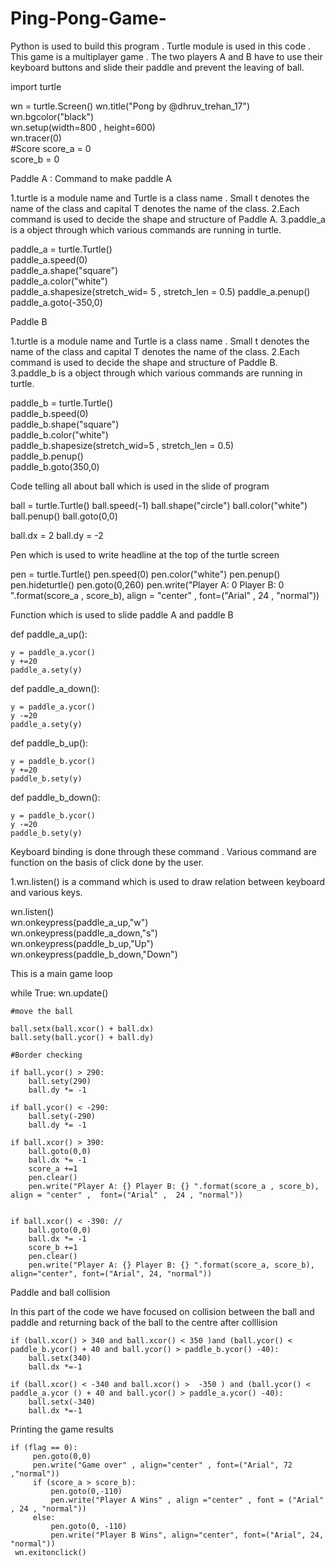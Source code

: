 # Ping-Pong-Game-
Python is used to build this program . 
Turtle module is used in this code . 
This game is a multiplayer game . 
The two players A and B have to use their keyboard buttons and slide their paddle and prevent the leaving of ball.  

import turtle  

wn = turtle.Screen() 
wn.title("Pong by @dhruv_trehan_17") 
wn.bgcolor("black")                  
wn.setup(width=800 , height=600)     
wn.tracer(0)                        
#Score
score_a = 0                          
score_b = 0                         

Paddle A : Command to make paddle A 

1.turtle is a module name and Turtle is a class name . Small t denotes the name of the class and capital T denotes the name of the class. 
2.Each command is used to decide the shape and structure of Paddle A.
3.paddle_a is a object through which various commands are running in turtle.

paddle_a = turtle.Turtle()          
paddle_a.speed(0)                    
paddle_a.shape("square")             
paddle_a.color("white")             
paddle_a.shapesize(stretch_wid= 5 , stretch_len = 0.5) 
paddle_a.penup()                     
paddle_a.goto(-350,0)                


Paddle B

1.turtle is a module name and Turtle is a class name . Small t denotes the name of the class and capital T denotes the name of the class. 
2.Each command is used to decide the shape and structure of Paddle B.
3.paddle_b is a object through which various commands are running in turtle.


paddle_b = turtle.Turtle()         
paddle_b.speed(0)                   
paddle_b.shape("square")            
paddle_b.color("white")          
paddle_b.shapesize(stretch_wid=5 , stretch_len = 0.5)   
paddle_b.penup()                                        
paddle_b.goto(350,0)                                   


Code telling all about ball which is used in the slide of program 

ball = turtle.Turtle()
ball.speed(-1)
ball.shape("circle")
ball.color("white")
ball.penup()
ball.goto(0,0)

ball.dx = 2
ball.dy = -2

Pen which is used to write headline at the top of the turtle screen

pen = turtle.Turtle()
pen.speed(0)
pen.color("white")
pen.penup()
pen.hideturtle()
pen.goto(0,260)
pen.write("Player A: 0 Player B: 0 ".format(score_a , score_b), align = "center" ,  font=("Arial" ,  24 , "normal"))

Function which is used to slide paddle A and paddle B


def paddle_a_up():
    
    y = paddle_a.ycor()
    y +=20
    paddle_a.sety(y)

def paddle_a_down():

    y = paddle_a.ycor()
    y -=20
    paddle_a.sety(y)

def paddle_b_up():
    
    y = paddle_b.ycor()
    y +=20
    paddle_b.sety(y)

def paddle_b_down():
    
    y = paddle_b.ycor()
    y -=20
    paddle_b.sety(y)

Keyboard binding is done through these command . Various command are function on the basis of click done by the user.

1.wn.listen() is a command which is used to draw relation between keyboard and various keys. 

wn.listen()                          
wn.onkeypress(paddle_a_up,"w")       
wn.onkeypress(paddle_a_down,"s")   
wn.onkeypress(paddle_b_up,"Up")      
wn.onkeypress(paddle_b_down,"Down")  

This is a main game loop

while True:
    wn.update()
    
    #move the ball
    
    ball.setx(ball.xcor() + ball.dx)
    ball.sety(ball.ycor() + ball.dy)

    #Border checking

    if ball.ycor() > 290:
        ball.sety(290)
        ball.dy *= -1

    if ball.ycor() < -290:
        ball.sety(-290)
        ball.dy *= -1

    if ball.xcor() > 390:
        ball.goto(0,0)
        ball.dx *= -1
        score_a +=1
        pen.clear()
        pen.write("Player A: {} Player B: {} ".format(score_a , score_b), align = "center" ,  font=("Arial" ,  24 , "normal"))


    if ball.xcor() < -390: //
        ball.goto(0,0)
        ball.dx *= -1
        score_b +=1
        pen.clear()
        pen.write("Player A: {} Player B: {} ".format(score_a, score_b), align="center", font=("Arial", 24, "normal"))


 Paddle and ball collision
 
 In this part of the code we have focused on collision between the ball and paddle and returning back of the ball to the centre after colllision

    if (ball.xcor() > 340 and ball.xcor() < 350 )and (ball.ycor() < paddle_b.ycor() + 40 and ball.ycor() > paddle_b.ycor() -40):
        ball.setx(340)
        ball.dx *=-1

    if (ball.xcor() < -340 and ball.xcor() >  -350 ) and (ball.ycor() < paddle_a.ycor () + 40 and ball.ycor() > paddle_a.ycor() -40):
        ball.setx(-340)
        ball.dx *=-1

Printing the game results
    
    if (flag == 0):
         pen.goto(0,0)
         pen.write("Game over" , align="center" , font=("Arial", 72 ,"normal"))
         if (score_a > score_b):
             pen.goto(0,-110)
             pen.write("Player A Wins" , align ="center" , font = ("Arial" , 24 , "normal"))
         else:
             pen.goto(0, -110)
             pen.write("Player B Wins", align="center", font=("Arial", 24, "normal"))
     wn.exitonclick() 
   
